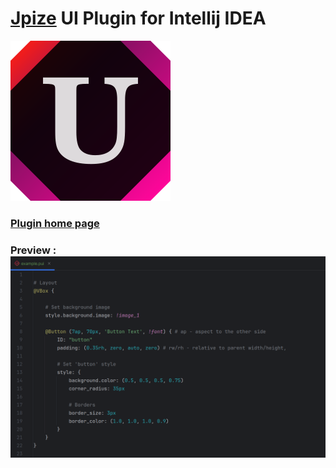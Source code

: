 # [Jpize](https://github.com/GeneralPashon/jpize-engine) UI Plugin for Intellij IDEA

![logo](src/main/resources/META-INF/pluginIcon.svg)

### [Plugin home page](https://plugins.jetbrains.com/plugin/23406-jpize-ui)

### Preview : ![Preview](preview.png)